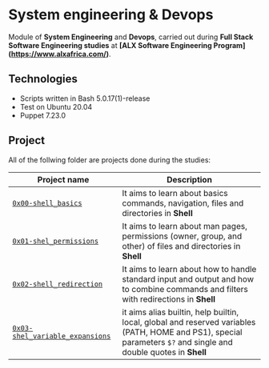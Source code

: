 # System engineering & Devops

Module  of **System Engineering** and **Devops**, carried out during **Full Stack Software Engineering studies** at **[ALX Software Engineering Program] (https://www.alxafrica.com/)**.

## Technologies
* Scripts written in Bash 5.0.17(1)-release
* Test on Ubuntu 20.04
* Puppet 7.23.0

## Project
All of the follwing folder are projects done during the studies:

| Project name | Description |
| ------------ | ----------- |
| [`0x00-shell_basics`](https://github.com/milorhilary/alx-system_engineering-devops/tree/master/0x00-shell_basics) | It aims to learn about basics commands, navigation, files and directories in **Shell** |
| [`0x01-shel_permissions`](https://github.com/milorhilary/alx-system_engineering-devops/tree/master/0x01-shell_permissions) | It aims to learn about man pages, permissions (owner, group, and other) of files and directories in **Shell** |
| [`0x02-shell_redirection`](https://github.com/milorhilary/alx-system_engineering-devops/tree/master/0x02-shell_redirections) | It aims to learn about how to handle standard input and output and how to combine commands and filters with redirections in **Shell** |
| [`0x03-shel_variable_expansions`](https://github.com/milorhilary/alx-system_engineering-devops/tree/master/0x03-shell_variables_expansions) | it aims alias builtin, help builtin, local, global and reserved variables (PATH, HOME and PS1), special parameters `$?` and single and double quotes in **Shell** |
